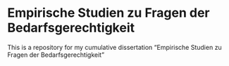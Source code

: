 # Empirische Studien zu Fragen der Bedarfsgerechtigkeit

This is a repository for my cumulative dissertation “Empirische Studien zu Fragen der Bedarfsgerechtigkeit”
